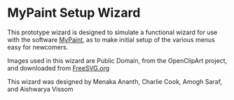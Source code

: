 # MyPaint Setup Wizard

This prototype wizard is designed to simulate a functional wizard for use with the software [MyPaint](https://github.com/mypaint/mypaint), as to make initial setup of the various menus easy for newcomers.

Images used in this wizard are Public Domain, from the OpenClipArt project, and downloaded from [FreeSVG.org](https://freesvg.org)

This wizard was designed by Menaka Ananth, Charlie Cook, Amogh Saraf, and Aishwarya Vissom
